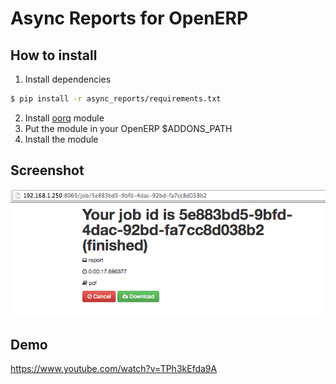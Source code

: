# Async Reports for OpenERP

## How to install

1. Install dependencies

  ```sh
  $ pip install -r async_reports/requirements.txt
  ```

2. Install [oorq](https://github.com/gisce/ooor) module
2. Put the module in your OpenERP $ADDONS_PATH
3. Install the module

## Screenshot

![Screenshot](async_reports.png)

## Demo

https://www.youtube.com/watch?v=TPh3kEfda9A
